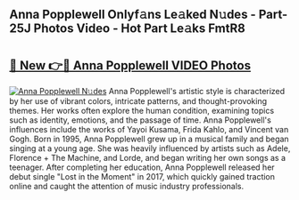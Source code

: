 ## Anna Popplewell Onlyf𝚊ns Le𝚊ked N𝚞des - Part-25J Photos Video - Hot Part Le𝚊ks FmtR8

# <h2><a href="http://ab4029.deff.icu/?id=Anna+Popplewell">🔗 New 👉🔴 Anna Popplewell VIDEO Photos</a></h2>

[![Anna Popplewell N𝚞des](https://i.imgur.com/rIISA9y.gif)](http://ab4029.deff.icu/?id=Anna+Popplewell)
Anna Popplewell's artistic style is characterized by her use of vibrant colors, intricate patterns, and thought-provoking themes. Her works often explore the human condition, examining topics such as identity, emotions, and the passage of time. Anna Popplewell's influences include the works of Yayoi Kusama, Frida Kahlo, and Vincent van Gogh. Born in 1995, Anna Popplewell grew up in a musical family and began singing at a young age. She was heavily influenced by artists such as Adele, Florence + The Machine, and Lorde, and began writing her own songs as a teenager. After completing her education, Anna Popplewell released her debut single "Lost in the Moment" in 2017, which quickly gained traction online and caught the attention of music industry professionals.
